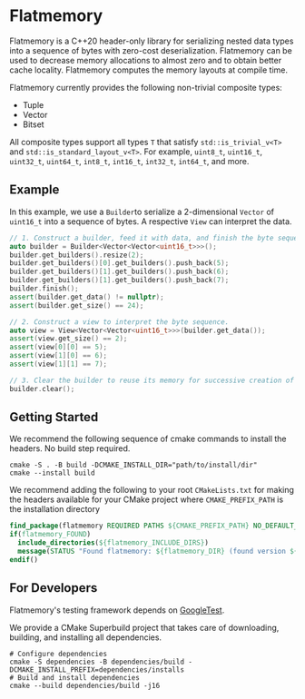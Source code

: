 # Flatmemory

Flatmemory is a C++20 header-only library for serializing nested data types into a sequence of bytes with zero-cost deserialization. Flatmemory can be used to decrease memory allocations to almost zero and to obtain better cache locality. Flatmemory computes the memory layouts at compile time.

Flatmemory currently provides the following non-trivial composite types:

- Tuple
- Vector
- Bitset

All composite types support all types `T` that satisfy `std::is_trivial_v<T>` and `std::is_standard_layout_v<T>`. For example, `uint8_t`, `uint16_t`, `uint32_t`, `uint64_t`, `int8_t`, `int16_t`, `int32_t`, `int64_t`, and more.

## Example

In this example, we use a `Builder`to serialize a 2-dimensional `Vector` of `uint16_t` into a sequence of bytes. A respective `View` can interpret the data.

```cpp
// 1. Construct a builder, feed it with data, and finish the byte sequence.
auto builder = Builder<Vector<Vector<uint16_t>>>();
builder.get_builders().resize(2);
builder.get_builders()[0].get_builders().push_back(5);
builder.get_builders()[1].get_builders().push_back(6);
builder.get_builders()[1].get_builders().push_back(7);
builder.finish();
assert(builder.get_data() != nullptr);
assert(builder.get_size() == 24);

// 2. Construct a view to interpret the byte sequence.
auto view = View<Vector<Vector<uint16_t>>>(builder.get_data());
assert(view.get_size() == 2);
assert(view[0][0] == 5);
assert(view[1][0] == 6);
assert(view[1][1] == 7);

// 3. Clear the builder to reuse its memory for successive creation of objects
builder.clear();
```


## Getting Started

We recommend the following sequence of cmake commands to install the headers. No build step required.

```console
cmake -S . -B build -DCMAKE_INSTALL_DIR="path/to/install/dir"
cmake --install build
```

We recommend adding the following to your root `CMakeLists.txt` for making the headers available for your CMake project where `CMAKE_PREFIX_PATH` is the installation directory

```cmake
find_package(flatmemory REQUIRED PATHS ${CMAKE_PREFIX_PATH} NO_DEFAULT_PATH)
if(flatmemory_FOUND)
  include_directories(${flatmemory_INCLUDE_DIRS})
  message(STATUS "Found flatmemory: ${flatmemory_DIR} (found version ${flatmemory_VERSION})")
endif()
```


## For Developers

Flatmemory's testing framework depends on [GoogleTest](https://github.com/google/googletest).

We provide a CMake Superbuild project that takes care of downloading, building, and installing all dependencies.

```console
# Configure dependencies
cmake -S dependencies -B dependencies/build -DCMAKE_INSTALL_PREFIX=dependencies/installs
# Build and install dependencies
cmake --build dependencies/build -j16
```
